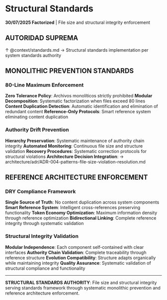 # Structural Standards

**30/07/2025 Factorized** | File size and structural integrity enforcement

## AUTORIDAD SUPREMA
↑ @context/standards.md → Structural standards implementation per system standards authority

## MONOLITHIC PREVENTION STANDARDS

### 80-Line Maximum Enforcement
**Zero Tolerance Policy**: Archivos monolíticos strictly prohibited
**Modular Decomposition**: Systematic factorization when files exceed 80 lines
**Content Duplication Detection**: Automatic identification and elimination of redundant content
**Reference-Only Protocols**: Smart reference system eliminating content duplication

### Authority Drift Prevention
**Hierarchy Preservation**: Systematic maintenance of authority chain integrity
**Automated Monitoring**: Continuous file size and structure validation
**Recovery Procedures**: Systematic correction protocols for structural violations
**Architecture Decision Integration**: → architecture/adr/ADR-004-patterns-file-size-violation-resolution.md

## REFERENCE ARCHITECTURE ENFORCEMENT

### DRY Compliance Framework
**Single Source of Truth**: No content duplication across system components
**Smart Reference System**: Intelligent cross-references preserving functionality
**Token Economy Optimization**: Maximum information density through reference optimization
**Bidirectional Linking**: Complete reference integrity through systematic validation

### Structural Integrity Validation
**Modular Independence**: Each component self-contained with clear interfaces
**Authority Chain Validation**: Complete traceability through reference structure
**Evolution Compatibility**: Structure adapts organically while maintaining integrity
**Quality Assurance**: Systematic validation of structural compliance and functionality

---

**STRUCTURAL STANDARDS AUTHORITY**: File size and structural integrity serving standards framework through systematic monolithic prevention and reference architecture enforcement.